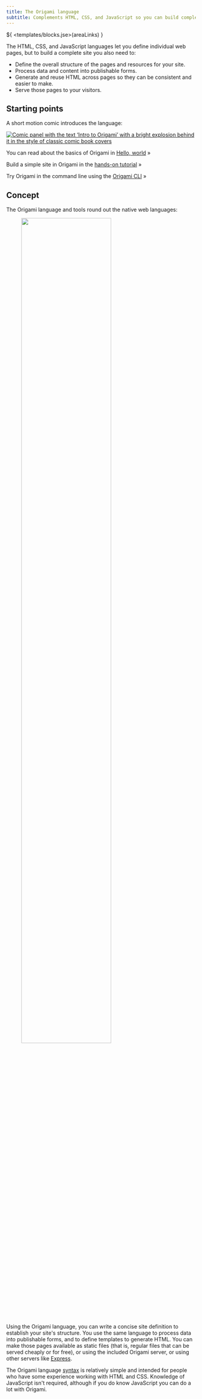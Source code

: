 ```yaml
---
title: The Origami language
subtitle: Complements HTML, CSS, and JavaScript so you can build complete websites
---
```


${ <templates/blocks.jse>(areaLinks) }

The HTML, CSS, and JavaScript languages let you define individual web pages, but to build a complete site you also need to:

- Define the overall structure of the pages and resources for your site.
- Process data and content into publishable forms.
- Generate and reuse HTML across pages so they can be consistent and easier to make.
- Serve those pages to your visitors.

## Starting points

A short motion comic introduces the language:

<a href="https://origami-comics.netlify.app">
	<img class="screenshot" src="/assets/illustrations/comic.png" alt="Comic panel with the text ‘Intro to Origami’ with a bright explosion behind it in the style of classic comic book covers">
</a>

You can read about the basics of Origami in [Hello, world](hello.html) »

Build a simple site in Origami in the [hands-on tutorial](tutorial.html) »

Try Origami in the command line using the [Origami CLI](/cli) »

## Concept

The Origami language and tools round out the native web languages:

<figure>
  <img src="/assets/illustrations/roles.svg" style="width: 75%;">
</figure>

Using the Origami language, you can write a concise site definition to establish your site's structure. You use the same language to process data into publishable forms, and to define templates to generate HTML. You can make those pages available as static files (that is, regular files that can be served cheaply or for free), or using the included Origami server, or using other servers like [Express](https://expressjs.com/).

The Origami language [syntax](syntax.html) is relatively simple and intended for people who have some experience working with HTML and CSS. Knowledge of JavaScript isn't required, although if you do know JavaScript you can do a lot with Origami.
